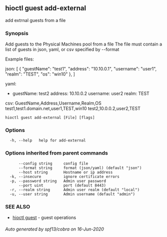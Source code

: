 ## hioctl guest add-external

add extrnal guests from a file

### Synopsis

Add guests to the Physical Machines pool from a file
The file must contain a list of guests in json, yaml, or csv specified by --format

Example files:

json:
[
  {
    "guestName": "test1",
    "address": "10.10.0.1",
    "username": "user1",
    "realm": "TEST",
		"os": "win10"
  },
]

yaml:
- guestName: test2
  address: 10.10.0.2
  username: user2
  realm: TEST

csv:
GuestName,Address,Username,Realm,OS
test1,test1.domain.net,user1,TEST,win10
test2,10.0.0.2,user2,TEST
	

```
hioctl guest add-external [File] [flags]
```

### Options

```
  -h, --help   help for add-external
```

### Options inherited from parent commands

```
      --config string     config file
      --format string     format (json/yaml) (default "json")
      --host string       Hostname or ip address
  -k, --insecure          ignore certificate errors
  -p, --password string   Admin user password
      --port uint         port (default 8443)
  -r, --realm string      Admin user realm (default "local")
  -u, --user string       Admin username (default "admin")
```

### SEE ALSO

* [hioctl guest](hioctl_guest.md)	 - guest operations

###### Auto generated by spf13/cobra on 16-Jun-2020
